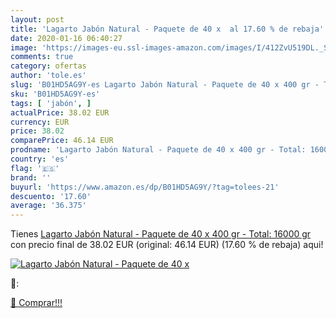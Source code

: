 ```yaml
---
layout: post
title: 'Lagarto Jabón Natural - Paquete de 40 x  al 17.60 % de rebaja'
date: 2020-01-16 06:40:27
image: 'https://images-eu.ssl-images-amazon.com/images/I/412ZvU519DL._SL400_.jpg'
comments: true
category: ofertas
author: 'tole.es'
slug: 'B01HD5AG9Y-es Lagarto Jabón Natural - Paquete de 40 x 400 gr - Total:...'
sku: 'B01HD5AG9Y-es'
tags: [ 'jabón', ]
actualPrice: 38.02 EUR
currency: EUR
price: 38.02
comparePrice: 46.14 EUR
prodname: 'Lagarto Jabón Natural - Paquete de 40 x 400 gr - Total: 16000 gr'
country: 'es'
flag: '🇪🇸'
brand: ''
buyurl: 'https://www.amazon.es/dp/B01HD5AG9Y/?tag=tolees-21'
descuento: '17.60'
average: '36.375'
---
```


Tienes [Lagarto Jabón Natural - Paquete de 40 x 400 gr - Total: 16000 gr](https://www.amazon.es/dp/B01HD5AG9Y/?tag=tolees-21) con precio final de  38.02 EUR (original: 46.14 EUR) (17.60 %  de rebaja) aqui!

[![Lagarto Jabón Natural - Paquete de 40 x ](https://images-eu.ssl-images-amazon.com/images/I/412ZvU519DL._SL400_.jpg)](https://www.amazon.es/dp/B01HD5AG9Y/?tag=tolees-21)

🔎:


[🛒 Comprar!!!](https://www.amazon.es/dp/B01HD5AG9Y/?tag=tolees-21)
